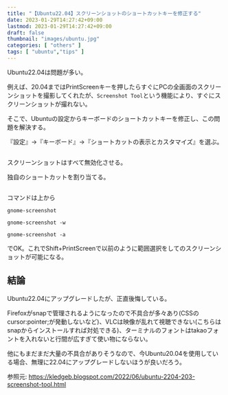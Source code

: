 ```yaml
---
title: "【Ubuntu22.04】スクリーンショットのショートカットキーを修正する"
date: 2023-01-29T14:27:42+09:00
lastmod: 2023-01-29T14:27:42+09:00
draft: false
thumbnail: "images/ubuntu.jpg"
categories: [ "others" ]
tags: [ "ubuntu","tips" ]
---
```


Ubuntu22.04は問題が多い。

例えば、20.04まではPrintScreenキーを押したらすぐにPCの全画面のスクリーンショットを撮影してくれたが、`Screenshot Tool`という機能により、すぐにスクリーンショットが撮れない。

そこで、Ubuntuの設定からキーボードのショートカットキーを修正し、この問題を解決する。

『設定』→『キーボード』→『ショートカットの表示とカスタマイズ』を選ぶ。

<div class="img-center"><img src="/images/Screenshot from 2023-01-29 14-31-15.png" alt=""></div>

スクリーンショットはすべて無効化させる。

独自のショートカットを割り当てる。

<div class="img-center"><img src="/images/Screenshot from 2023-01-29 14-32-26.png" alt=""></div>


コマンドは上から

```
gnome-screenshot

gnome-screenshot -w

gnome-screenshot -a 
```

でOK。これでShift+PrintScreenで以前のように範囲選択をしてのスクリーンショットが可能になる。


## 結論

Ubuntu22.04にアップグレードしたが、正直後悔している。

Firefoxがsnapで管理されるようになったので不具合が多々あり(CSSのcursor:pointer;が発動しないなど)、VLCは映像が乱れて視聴できない(こちらはsnapからインストールすれば対処できる)、ターミナルのフォントはtakaoフォントを入れないと行間が広すぎて使い物にならない。

他にもまだまだ大量の不具合がありそうなので、今Ubuntu20.04を使用している場合、無理に22.04にアップグレードしないほうが良いだろう。

参照元: https://kledgeb.blogspot.com/2022/06/ubuntu-2204-203-screenshot-tool.html
